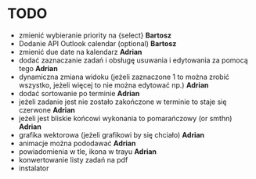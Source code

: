 # TODO
- zmienić wybieranie priority na {select} **Bartosz**
- Dodanie API Outlook calendar (optional) **Bartosz**
- zmienić due date na kalendarz **Adrian**
- dodać zaznaczanie zadań i obsługę usuwania i edytowania za pomocą tego **Adrian**
- dynamiczna zmiana widoku (jeżeli zaznaczone 1 to można zrobić wszystko, jeżeli więcej to nie można edytować np.) **Adrian**
- dodać sortowanie po terminie **Adrian**
- jeżeli zadanie jest nie zostało zakończone w terminie to staje się czerwone **Adrian**
- jeżeli jest bliskie końcowi wykonania to pomarańczowy (or smthn) **Adrian**
- grafika wektorowa (jeżeli grafikowi by się chciało) **Adrian**
- animacje można pododawać **Adrian**
- powiadomienia w tle, ikona w trayu **Adrian**
- konwertowanie listy zadań na pdf
- instalator 
